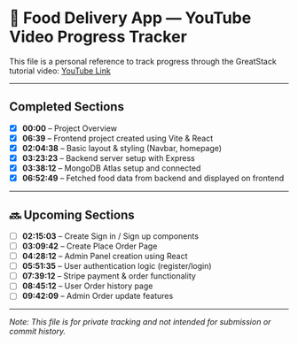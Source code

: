 # 📘 Food Delivery App — YouTube Video Progress Tracker

This file is a personal reference to track progress through the GreatStack tutorial video:
[YouTube Link](https://www.youtube.com/watch?v=DBMPXJJfQEA&list=PLjwm_8O3suyOFd8LTFqgw9v7MqPNtgINA&index=5)

---

##  Completed Sections

- [x] **00:00** – Project Overview
- [x] **06:39** – Frontend project created using Vite & React
- [x] **02:04:38** – Basic layout & styling (Navbar, homepage)
- [x] **03:23:23** – Backend server setup with Express
- [x] **03:38:12** – MongoDB Atlas setup and connected
- [x] **06:52:49** – Fetched food data from backend and displayed on frontend

---

## 🔜 Upcoming Sections

- [ ] **02:15:03** – Create Sign in / Sign up components
- [ ] **03:09:42** – Create Place Order Page
- [ ] **04:28:12** – Admin Panel creation using React
- [ ] **05:51:35** – User authentication logic (register/login)
- [ ] **07:39:12** – Stripe payment & order functionality
- [ ] **08:45:12** – User Order history page
- [ ] **09:42:09** – Admin Order update features

---

*Note: This file is for private tracking and not intended for submission or commit history.*
